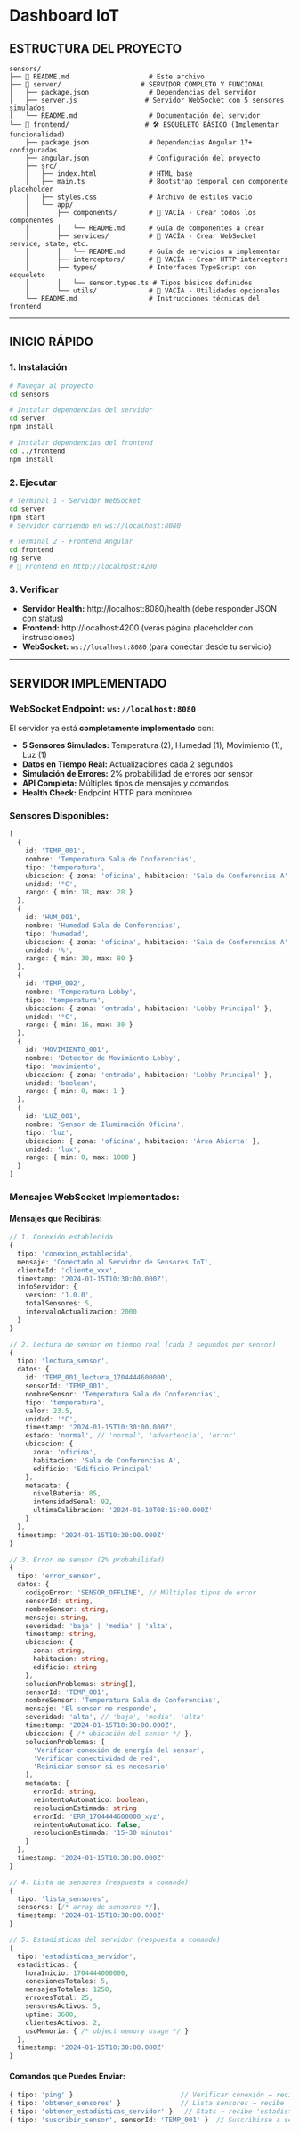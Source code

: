 # Dashboard IoT

## **ESTRUCTURA DEL PROYECTO**

```
sensors/
├── 📄 README.md                    # Este archivo
├── 📁 server/                    # SERVIDOR COMPLETO Y FUNCIONAL
│   ├── package.json               # Dependencias del servidor
│   ├── server.js                 # Servidor WebSocket con 5 sensores simulados
│   └── README.md                  # Documentación del servidor
└── 📁 frontend/                   # 🛠️ ESQUELETO BÁSICO (Implementar funcionalidad)
    ├── package.json               # Dependencias Angular 17+ configuradas
    ├── angular.json               # Configuración del proyecto
    ├── src/
    │   ├── index.html             # HTML base
    │   ├── main.ts                # Bootstrap temporal con componente placeholder
    │   ├── styles.css             # Archivo de estilos vacío
    │   └── app/
    │       ├── components/        # 📁 VACÍA - Crear todos los componentes
    │       │   └── README.md      # Guía de componentes a crear
    │       ├── services/          # 📁 VACÍA - Crear WebSocket service, state, etc.
    │       │   └── README.md      # Guía de servicios a implementar
    │       ├── interceptors/      # 📁 VACÍA - Crear HTTP interceptors
    │       ├── types/             # Interfaces TypeScript con esqueleto
    │       │   └── sensor.types.ts # Tipos básicos definidos
    │       └── utils/             # 📁 VACÍA - Utilidades opcionales
    └── README.md                  # Instrucciones técnicas del frontend
```

---

## **INICIO RÁPIDO**

### **1. Instalación**
```bash
# Navegar al proyecto
cd sensors

# Instalar dependencias del servidor
cd server
npm install

# Instalar dependencias del frontend
cd ../frontend
npm install
```

### **2. Ejecutar**
```bash
# Terminal 1 - Servidor WebSocket
cd server
npm start
# Servidor corriendo en ws://localhost:8080

# Terminal 2 - Frontend Angular
cd frontend
ng serve
# 📱 Frontend en http://localhost:4200
```

### **3. Verificar**
- **Servidor Health:** http://localhost:8080/health (debe responder JSON con status)
- **Frontend:** http://localhost:4200 (verás página placeholder con instrucciones)
- **WebSocket:** `ws://localhost:8080` (para conectar desde tu servicio)

---

## **SERVIDOR IMPLEMENTADO**

### **WebSocket Endpoint:** `ws://localhost:8080`

El servidor ya está **completamente implementado** con:
- **5 Sensores Simulados:** Temperatura (2), Humedad (1), Movimiento (1), Luz (1)
- **Datos en Tiempo Real:** Actualizaciones cada 2 segundos
- **Simulación de Errores:** 2% probabilidad de errores por sensor
- **API Completa:** Múltiples tipos de mensajes y comandos
- **Health Check:** Endpoint HTTP para monitoreo

### **Sensores Disponibles:**
```typescript
[
  {
    id: 'TEMP_001',
    nombre: 'Temperatura Sala de Conferencias',
    tipo: 'temperatura',
    ubicacion: { zona: 'oficina', habitacion: 'Sala de Conferencias A' },
    unidad: '°C',
    rango: { min: 18, max: 28 }
  },
  {
    id: 'HUM_001', 
    nombre: 'Humedad Sala de Conferencias',
    tipo: 'humedad',
    ubicacion: { zona: 'oficina', habitacion: 'Sala de Conferencias A' },
    unidad: '%',
    rango: { min: 30, max: 80 }
  },
  {
    id: 'TEMP_002',
    nombre: 'Temperatura Lobby',
    tipo: 'temperatura', 
    ubicacion: { zona: 'entrada', habitacion: 'Lobby Principal' },
    unidad: '°C',
    rango: { min: 16, max: 30 }
  },
  {
    id: 'MOVIMIENTO_001',
    nombre: 'Detector de Movimiento Lobby',
    tipo: 'movimiento',
    ubicacion: { zona: 'entrada', habitacion: 'Lobby Principal' },
    unidad: 'boolean',
    rango: { min: 0, max: 1 }
  },
  {
    id: 'LUZ_001',
    nombre: 'Sensor de Iluminación Oficina',
    tipo: 'luz',
    ubicacion: { zona: 'oficina', habitacion: 'Área Abierta' },
    unidad: 'lux',
    rango: { min: 0, max: 1000 }
  }
]
```

### **Mensajes WebSocket Implementados:**

#### **Mensajes que Recibirás:**
```typescript
// 1. Conexión establecida
{
  tipo: 'conexion_establecida',
  mensaje: 'Conectado al Servidor de Sensores IoT',
  clienteId: 'cliente_xxx',
  timestamp: '2024-01-15T10:30:00.000Z',
  infoServidor: {
    version: '1.0.0',
    totalSensores: 5,
    intervaloActualizacion: 2000
  }
}

// 2. Lectura de sensor en tiempo real (cada 2 segundos por sensor)
{
  tipo: 'lectura_sensor',
  datos: {
    id: 'TEMP_001_lectura_1704444600000',
    sensorId: 'TEMP_001',
    nombreSensor: 'Temperatura Sala de Conferencias',
    tipo: 'temperatura',
    valor: 23.5,
    unidad: '°C',
    timestamp: '2024-01-15T10:30:00.000Z',
    estado: 'normal', // 'normal', 'advertencia', 'error'
    ubicacion: {
      zona: 'oficina',
      habitacion: 'Sala de Conferencias A',
      edificio: 'Edificio Principal'
    },
    metadata: {
      nivelBateria: 85,
      intensidadSenal: 92,
      ultimaCalibracion: '2024-01-10T08:15:00.000Z'
    }
  },
  timestamp: '2024-01-15T10:30:00.000Z'
}

// 3. Error de sensor (2% probabilidad)
{
  tipo: 'error_sensor',
  datos: {
    codigoError: 'SENSOR_OFFLINE', // Múltiples tipos de error
    sensorId: string,
    nombreSensor: string,
    mensaje: string,
    severidad: 'baja' | 'media' | 'alta',
    timestamp: string,
    ubicacion: {
      zona: string,
      habitacion: string,
      edificio: string
    },
    solucionProblemas: string[],
    sensorId: 'TEMP_001',
    nombreSensor: 'Temperatura Sala de Conferencias',
    mensaje: 'El sensor no responde',
    severidad: 'alta', // 'baja', 'media', 'alta'
    timestamp: '2024-01-15T10:30:00.000Z',
    ubicacion: { /* ubicación del sensor */ },
    solucionProblemas: [
      'Verificar conexión de energía del sensor',
      'Verificar conectividad de red',
      'Reiniciar sensor si es necesario'
    ],
    metadata: {
      errorId: string,
      reintentoAutomatico: boolean,
      resolucionEstimada: string
      errorId: 'ERR_1704444600000_xyz',
      reintentoAutomatico: false,
      resolucionEstimada: '15-30 minutos'
    }
  },
  timestamp: '2024-01-15T10:30:00.000Z'
}

// 4. Lista de sensores (respuesta a comando)
{
  tipo: 'lista_sensores',
  sensores: [/* array de sensores */],
  timestamp: '2024-01-15T10:30:00.000Z'
}

// 5. Estadísticas del servidor (respuesta a comando)
{
  tipo: 'estadisticas_servidor',
  estadisticas: {
    horaInicio: 1704444000000,
    conexionesTotales: 5,
    mensajesTotales: 1250,
    erroresTotal: 25,
    sensoresActivos: 5,
    uptime: 3600,
    clientesActivos: 2,
    usoMemoria: { /* object memory usage */ }
  },
  timestamp: '2024-01-15T10:30:00.000Z'
}
```

#### **Comandos que Puedes Enviar:**
```typescript
{ tipo: 'ping' }                           // Verificar conexión → recibe 'pong'
{ tipo: 'obtener_sensores' }               // Lista sensores → recibe 'lista_sensores'
{ tipo: 'obtener_estadisticas_servidor' }   // Stats → recibe 'estadisticas_servidor'
{ tipo: 'suscribir_sensor', sensorId: 'TEMP_001' }  // Suscribirse a sensor específico
```
